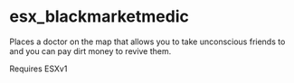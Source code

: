 # esx_blackmarketmedic
 
Places a doctor on the map that allows you to take unconscious friends to and you can pay dirt money to revive them.

Requires ESXv1